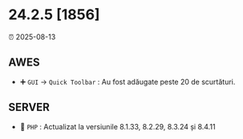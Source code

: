 # 24.2.5 [1856]

⏰ 2025-08-13

## AWES
- ➕ `GUI` -> `Quick Toolbar` : Au fost adăugate peste 20 de scurtături.

## SERVER
- 🔄 `PHP` : Actualizat la versiunile 8.1.33, 8.2.29, 8.3.24 și 8.4.11
